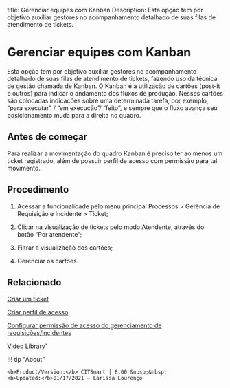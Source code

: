 title: Gerenciar equipes com Kanban
Description: Esta opção tem por objetivo auxiliar gestores no acompanhamento detalhado de suas filas de atendimento de tickets. 
# Gerenciar equipes com Kanban

Esta opção tem por objetivo auxiliar gestores no acompanhamento detalhado de suas filas de atendimento de tickets, fazendo uso da técnica de gestão chamada de Kanban. O Kanban é a utilização de cartões (post-it e outros) para indicar o andamento dos fluxos de produção.
Nesses cartões são colocadas indicações sobre uma determinada tarefa, por exemplo, “para executar” / “em execução”/ “feito”, e sempre que o fluxo avança seu posicionamento muda para a direita no quadro.

Antes de começar
----------------

Para realizar a movimentação do quadro Kanban é preciso ter ao menos um ticket
registrado, além de possuir perfil de acesso com permissão para tal movimento.

Procedimento
------------

1.  Acessar a funcionalidade pelo menu principal Processos \> Gerência de
    Requisição e Incidente \> Ticket;

2.  Clicar na visualização de tickets pelo modo Atendente, através do botão “Por
    atendente”;

3.  Filtrar a visualização dos cartões;

4.  Gerenciar os cartões.

Relacionado
-----------

[Criar um ticket](/pt-br/citsmart-platform-8/processes/tickets/use/create-ticket.html)

[Criar perfil de acesso](/pt-br/citsmart-platform-8/initial-settings/access-settings/profile/create-profile-access.html)

[Configurar permissão de acesso do gerenciamento de requisições/incidentes](/pt-br/citsmart-platform-8/processes/tickets/configuration/access-ticket-management.html)

<i class='fa fa-youtube-play  fa-2x' style='color:#97ce17;vertical-align: middle;'> </i> [Video Library](https://www.youtube.com/playlist?list=PLB5qK2uzf2ROn4Xs6UdH84Ujzta2iJ6Ei)'

!!! tip "About"

    <b>Product/Version:</b> CITSmart | 8.00 &nbsp;&nbsp;
    <b>Updated:</b>01/17/2021 – Larissa Lourenço
